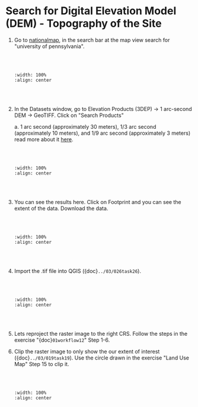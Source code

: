 # Search for Digital Elevation Model (DEM) - Topography of the Site

1. Go to <a href="https://viewer.nationalmap.gov/basic/" target="_blank">nationalmap</a>, in the search bar at the map view search for "university of pennsylvania".

    <br/><br/>
    ```{image} ../../_static/020workflow17/img1.png
    :width: 100%
    :align: center
    ```
    <br/><br/>

2. In the Datasets window, go to Elevation Products (3DEP) -> 1 arc-second DEM -> GeoTIFF. Click on "Search Products"

    a. 1 arc second (approximately 30 meters), 1/3 arc second (approximately 10 meters), and 1/9 arc second (approximately 3 meters) read more about it <a href="https://www.e-education.psu.edu/natureofgeoinfo/book/export/html/1835" target="_blank">here</a>.

    <br/><br/>
    ```{image} ../../_static/020workflow17/img2.png
    :width: 100%
    :align: center
    ```
    <br/><br/>

3. You can see the results here. Click on Footprint and you can see the extent of the data. Download the data.

    <br/><br/>
    ```{image} ../../_static/020workflow17/img3.png
    :width: 100%
    :align: center
    ```
    <br/><br/>

5. Import the .tif file into QGIS ({doc}`../03/026task26`).

    <br/><br/>
    ```{image} ../../_static/020workflow17/img4.png
    :width: 100%
    :align: center
    ```
    <br/><br/>

6. Lets reproject the raster image to the right CRS. Follow the steps in the exercise "{doc}`01workflow12`" Step 1-6.

7. Clip the raster image to only show the our extent of interest ({doc}`../03/019task19`). Use the circle drawn in the exercise "Land Use Map" Step 15 to clip it.

    <br/><br/>
    ```{image} ../../_static/020workflow17/img5.png
    :width: 100%
    :align: center
    ```
    <br/><br/>
